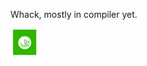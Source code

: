 Whack, mostly in compiler yet.

<a href="https://github.com/whackengine" target="_blank"><img src="icons/whack-box.png" alt="Whack" width="45"></a>
